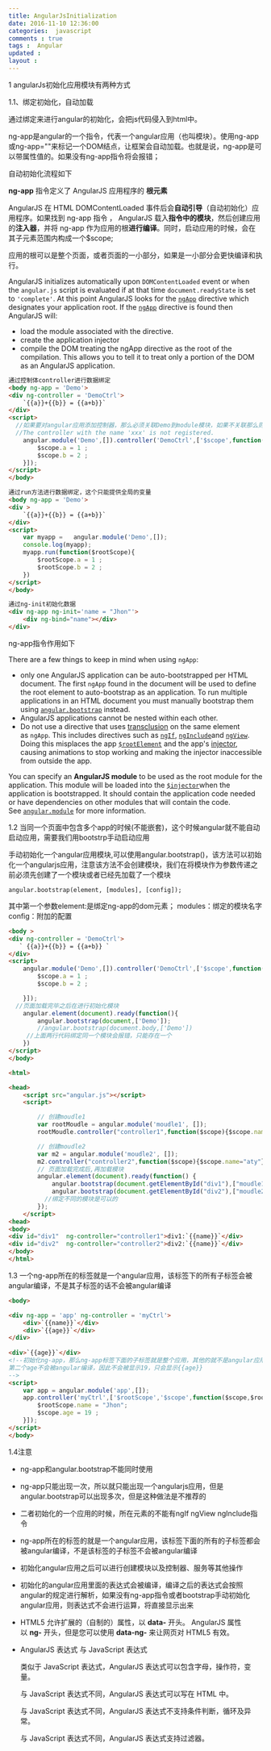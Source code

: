```yaml
---
title: AngularJsInitialization 
date: 2016-11-10 12:36:00
categories:  javascript
comments : true 
tags :  Angular
updated : 
layout : 
---
```


1 angularJs初始化应用模块有两种方式

1.1、绑定初始化，自动加载

通过绑定来进行angular的初始化，会把js代码侵入到html中。

ng-app是angular的一个指令，代表一个angular应用（也叫模块）。使用ng-app或ng-app=""来标记一个DOM结点，让框架会自动加载。也就是说，ng-app是可以带属性值的。如果没有ng-app指令将会报错；

自动初始化流程如下

**ng-app** 指令定义了 AngularJS 应用程序的 **根元素**

AngularJS 在 HTML DOMContentLoaded 事件后会**自动引导**（自动初始化）应用程序。如果找到 ng-app 指令 ， AngularJS 载入**指令中的模块**，然后创建应用的**注入器**，并将 ng-app 作为应用的根**进行编译**。同时，启动应用的时候，会在其子元素范围内构成一个$scope;

应用的根可以是整个页面，或者页面的一小部分，如果是一小部分会更快编译和执行。

AngularJS initializes automatically upon `DOMContentLoaded` event or when the `angular.js` script is evaluated if at that time `document.readyState` is set to `'complete'`. At this point AngularJS looks for the [`ngApp`](https://docs.angularjs.org/api/ng/directive/ngApp) directive which designates your application root. If the [`ngApp`](https://docs.angularjs.org/api/ng/directive/ngApp) directive is found then AngularJS will:

- load the module associated with the directive.
- create the application injector
- compile the DOM treating the ngApp directive as the root of the compilation. This allows you to tell it to treat only a portion of the DOM as an AngularJS application.

```html
通过控制体controller进行数据绑定
<body ng-app = 'Demo'> 
<div ng-controller = 'DemoCtrl'>
    `{{a}}+{{b}} = {{a+b}}`
</div>
<script>
  //如果要对angular应用添加控制器，那么必须关联Demo到module模块，如果不关联那么则会提示没有
  //The controller with the name 'xxx' is not registered.
    angular.module('Demo',[]).controller('DemoCtrl',['$scope',function($scope){
        $scope.a = 1 ;
        $scope.b = 2 ;
    }]);
</script>
</body>
```

```html
通过run方法进行数据绑定，这个只能提供全局的变量
<body ng-app = 'Demo'>
<div >
    `{{a}}+{{b}} = {{a+b}}`
</div>
<script>
    var myapp =   angular.module('Demo',[]);
    console.log(myapp);
    myapp.run(function($rootScope){
        $rootScope.a = 1 ;
        $rootScope.b = 2 ;
    })
</script>
</body>
```

```html
通过ng-init初始化数据
<div ng-app ng-init='name = "Jhon"'>
    <div ng-bind="name"></div>
</div>
```

ng-app指令作用如下

There are a few things to keep in mind when using `ngApp`:

- only one AngularJS application can be auto-bootstrapped per HTML document. The first `ngApp` found in the document will be used to define the root element to auto-bootstrap as an application. To run multiple applications in an HTML document you must manually bootstrap them using [`angular.bootstrap`](https://docs.angularjs.org/api/ng/function/angular.bootstrap) instead.
- AngularJS applications cannot be nested within each other.
- Do not use a directive that uses [transclusion](https://docs.angularjs.org/api/ng/service/$compile#transclusion) on the same element as `ngApp`. This includes directives such as [`ngIf`](https://docs.angularjs.org/api/ng/directive/ngIf), [`ngInclude`](https://docs.angularjs.org/api/ng/directive/ngInclude)and [`ngView`](https://docs.angularjs.org/api/ngRoute/directive/ngView). Doing this misplaces the app [`$rootElement`](https://docs.angularjs.org/api/ng/service/$rootElement) and the app's [injector](https://docs.angularjs.org/api/auto/service/$injector), causing animations to stop working and making the injector inaccessible from outside the app.

You can specify an **AngularJS module** to be used as the root module for the application. This module will be loaded into the [`$injector`](https://docs.angularjs.org/api/auto/service/$injector)when the application is bootstrapped. It should contain the application code needed or have dependencies on other modules that will contain the code. See [`angular.module`](https://docs.angularjs.org/api/ng/function/angular.module) for more information.

1.2 当同一个页面中包含多个app的时候(不能嵌套)，这个时候angular就不能自动启动应用，需要我们用bootstrp手动启动应用

手动初始化一个angular应用模块,可以使用angular.bootstrap()，该方法可以初始化一个angularjs应用，注意该方法不会创建模块，我们在将模块作为参数传递之前必须先创建了一个模块或者已经先加载了一个模块

```
angular.bootstrap(element, [modules], [config]);
```

其中第一个参数element:是绑定ng-app的dom元素；
modules：绑定的模块名字
config：附加的配置

```html
<body >
<div ng-controller = 'DemoCtrl'>
   ` {{a}}+{{b}} = {{a+b}} `
</div>
<script>
    angular.module('Demo',[]).controller('DemoCtrl',['$scope',function($scope){
        $scope.a = 1 ;
        $scope.b = 2 ;

    }]);
  //页面加载完毕之后在进行初始化模块
    angular.element(document).ready(function(){
        angular.bootstrap(document,['Demo']);
      	//angular.bootstrap(document.body,['Demo'])
     //上面两行代码绑定同一个模块会报错，只能存在一个
    })
</script>
</body>
```

```html
<html>

<head>
    <script src="angular.js"></script>
    <script>

        // 创建moudle1
        var rootMoudle = angular.module('moudle1', []);
        rootMoudle.controller("controller1",function($scope){$scope.name="aty"});

        // 创建moudle2
        var m2 = angular.module('moudle2', []);
        m2.controller("controller2",function($scope){$scope.name="aty"});
        // 页面加载完成后,再加载模块
        angular.element(document).ready(function() {
            angular.bootstrap(document.getElementById("div1"),["moudle1"]);
            angular.bootstrap(document.getElementById("div2"),["moudle2"]);
          //绑定不同的模块是可以的
        });
    </script>
<head>
<body>
<div id="div1"  ng-controller="controller1">div1:`{{name}}`</div>
<div id="div2"  ng-controller="controller2">div2:`{{name}}`</div>
</body>
</html>
```

1.3 一个ng-app所在的标签就是一个angular应用，该标签下的所有子标签会被angular编译，不是其子标签的话不会被angular编译

```html
<body>

<div ng-app = 'app' ng-controller = 'myCtrl'>
    <div>`{{name}}`</div>
    <div>`{{age}}`</div>
</div>
  
<div>`{{age}}`</div>
<!--初始化ng-app，那么ng-app标签下面的子标签就是整个应用，其他的就不是angular应用，然后angular不会编译其余的标签
第二个age不会被angular编译，因此不会被显示19，只会显示{{age}}
-->
<script>
    var app = angular.module('app',[]);
    app.controller('myCtrl',['$rootScope','$scope',function($scope,$rootScope){
        $rootScope.name = "Jhon";
        $scope.age = 19 ;
    }]);
</script>
</body>
```

1.4注意

* ng-app和angular.bootstrap不能同时使用

* ng-app只能出现一次，所以就只能出现一个angularjs应用，但是angular.bootstrap可以出现多次，但是这种做法是不推荐的

* 二者初始化的一个应用的时候，所在元素的不能有ngIf   ngView  ngInclude指令

* ng-app所在的标签的就是一个angular应用，该标签下面的所有的子标签都会被angular编译，不是该标签的子标签不会被angular编译

* 初始化angular应用之后可以进行创建模块以及控制器、服务等其他操作

* 初始化的angular应用里面的表达式会被编译，编译之后的表达式会按照angular的规定进行解析，如果没有ng-app指令或者bootstrap手动初始化angular应用，则表达式不会进行运算，将直接显示出来

* HTML5 允许扩展的（自制的）属性，以 **data-** 开头。
  AngularJS 属性以 **ng-** 开头，但是您可以使用 **data-ng-** 来让网页对 HTML5 有效。

* AngularJS 表达式 与 JavaScript 表达式

  类似于 JavaScript 表达式，AngularJS 表达式可以包含字母，操作符，变量。

  与 JavaScript 表达式不同，AngularJS 表达式可以写在 HTML 中。

  与 JavaScript 表达式不同，AngularJS 表达式不支持条件判断，循环及异常。

  与 JavaScript 表达式不同，AngularJS 表达式支持过滤器。